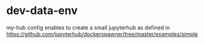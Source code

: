 # dev-data-env

my-hub config enables to create a small jupyterhub as defined in 
https://github.com/jupyterhub/dockerspawner/tree/master/examples/simple

